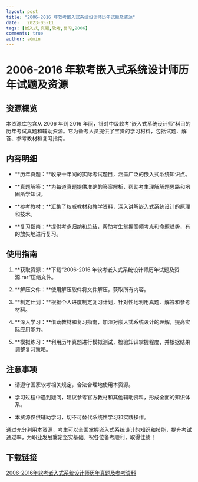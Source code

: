 ```yaml
---
layout: post
title: "2006-2016 年软考嵌入式系统设计师历年试题及资源"
date:   2023-05-11
tags: [嵌入式,真题,软考,复习,2006]
comments: true
author: admin
---
```

# 2006-2016 年软考嵌入式系统设计师历年试题及资源

## 资源概览

本资源库包含从 2006 年到 2016 年间，针对中级软考“嵌入式系统设计师”科目的历年考试真题和辅助资源。它为备考人员提供了宝贵的学习材料，包括试题、解答、参考教材和复习指南。

## 内容明细

- **历年真题：**收录十年间的实际考试题目，涵盖广泛的嵌入式系统知识点。

- **真题解答：**为每道真题提供准确的答案解析，帮助考生理解解题思路和巩固所学知识。

- **参考教材：**汇集了权威教材和教学资料，深入讲解嵌入式系统设计的原理和技术。

- **复习指南：**提供考点归纳和总结，帮助考生掌握高频考点和命题趋势，有的放矢地进行复习。

## 使用指南

1. **获取资源：**下载“2006-2016 年软考嵌入式系统设计师历年试题及资源.rar”压缩文件。

2. **解压文件：**使用解压软件将文件解压，获取所有内容。

3. **制定计划：**根据个人进度制定复习计划，针对性地利用真题、解答和参考材料。

4. **深入学习：**借助教材和复习指南，加深对嵌入式系统设计的理解，提高实际应用能力。

5. **模拟练习：**利用历年真题进行模拟测试，检验知识掌握程度，并根据结果调整复习策略。

## 注意事项

- 请遵守国家软考相关规定，合法合理地使用本资源。

- 学习过程中遇到疑问，建议参考官方教材和其他辅助资料，形成全面的知识体系。

- 本资源仅供辅助学习，切不可替代系统性学习和实践操作。

通过充分利用本资源，考生可以全面掌握嵌入式系统设计的知识和技能，提升考试通过率，为职业发展奠定坚实基础。祝各位备考顺利，取得佳绩！

## 下载链接

[2006-2016年软考嵌入式系统设计师历年真题及参考资料](https://pan.quark.cn/s/31e7899d17f6)